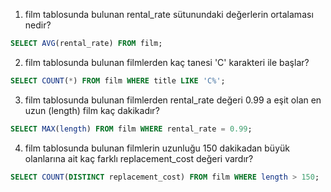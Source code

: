 1. film tablosunda bulunan rental_rate sütunundaki değerlerin ortalaması nedir?

````SQL
SELECT AVG(rental_rate) FROM film;
````


2. film tablosunda bulunan filmlerden kaç tanesi 'C' karakteri ile başlar?

````SQL
SELECT COUNT(*) FROM film WHERE title LIKE 'C%';
````

3. film tablosunda bulunan filmlerden rental_rate değeri 0.99 a eşit olan en uzun (length) film kaç dakikadır?

````SQL
SELECT MAX(length) FROM film WHERE rental_rate = 0.99;
````

4. film tablosunda bulunan filmlerin uzunluğu 150 dakikadan büyük olanlarına ait kaç farklı replacement_cost değeri vardır?

````SQL
SELECT COUNT(DISTINCT replacement_cost) FROM film WHERE length > 150;
````
